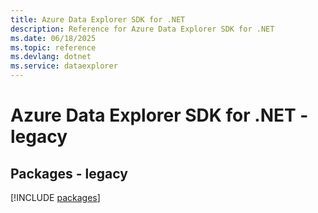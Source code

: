 ```yaml
---
title: Azure Data Explorer SDK for .NET
description: Reference for Azure Data Explorer SDK for .NET
ms.date: 06/18/2025
ms.topic: reference
ms.devlang: dotnet
ms.service: dataexplorer
---
```

# Azure Data Explorer SDK for .NET - legacy
## Packages - legacy
[!INCLUDE [packages](data-explorer-index.md)]